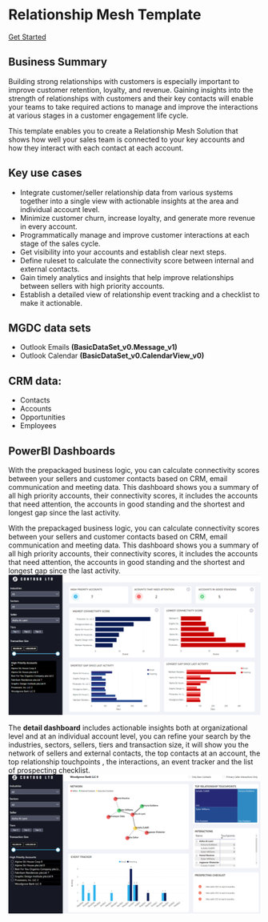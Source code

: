 # Relationship Mesh Template 

[Get Started](https://github.com/microsoft/Relationship-Mesh-Solution-Accelerator-with-MGDC-and-Azure-Synapse-Analytics)
 
## Business Summary 
Building strong relationships with customers is especially important to improve customer retention, loyalty, and revenue. Gaining insights into the strength of relationships with customers and their key contacts will enable your teams to take required actions to manage and improve the interactions at various stages in a customer engagement life cycle. 

This template enables you to create a Relationship Mesh Solution that shows how well your sales team is connected to your key accounts and how they interact with each contact at each account. 
 
## Key use cases 
- Integrate customer/seller relationship data from various systems together into a single view with actionable insights at the area and individual account level.  
- Minimize customer churn, increase loyalty, and generate more revenue in every account.  
- Programmatically manage and improve customer interactions at each stage of the sales cycle. 
- Get visibility into your accounts and establish clear next steps. 
- Define ruleset to calculate the connectivity score between internal and external contacts.  
- Gain timely analytics and insights that help improve relationships between sellers with high priority accounts. 
- Establish a detailed view of relationship event tracking and a checklist to make it actionable.  

## MGDC data sets 
- Outlook Emails **(BasicDataSet_v0.Message_v1)** 
- Outlook Calendar **(BasicDataSet_v0.CalendarView_v0)** 


## CRM data:  
- Contacts 
- Accounts 
- Opportunities  
- Employees 

 
## PowerBI Dashboards 
With the prepackaged business logic, you can calculate connectivity scores between your sellers and customer contacts based on CRM, email communication and meeting data. This dashboard shows you a summary of all high priority accounts, their connectivity scores, it includes the accounts that need attention, the accounts in good standing and the shortest and longest gap since the last activity.

With the prepackaged business logic, you can calculate connectivity scores between your sellers and customer contacts based on CRM, email communication and meeting data. This dashboard shows you a summary of all high priority accounts, their connectivity scores, it includes the accounts that need attention, the accounts in good standing and the shortest and longest gap since the last activity.
![An image that shows the relationship mesh intro dashboard](images/data-connect-templates-mesh-intro.png)

The **detail dashboard** includes actionable insights both at organizational level and at an individual account level, you can refine your search by the industries, sectors, sellers, tiers and transaction size, it will show you the network of sellers and external contacts, the top contacts at an account, the top relationship touchpoints , the interactions, an event tracker and the list of prospecting checklist. 
![An image that shows the relationship mesh detail accounts dashboard](images/data-connect-templates-mesh-account.png)
